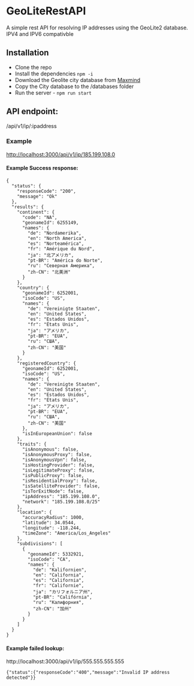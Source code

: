 # GeoLiteRestAPI
A simple rest API for resolving IP addresses using the GeoLite2 database. IPV4 and IPV6 compativble 


## Installation
- Clone the repo
- Install the dependencies ```npm -i ```
- Download the Geolite city database from [Maxmind](https://dev.maxmind.com/geoip/geolite2-free-geolocation-data)
- Copy the City database to the /databases folder 
- Run the server - ```npm run start```

## API endpoint: 
/api/v1/ip/:ipaddress

### Example 
[http://localhost:3000/api/v1/ip/185.199.108.0](http://localhost:3000/api/v1/ip/185.199.108.0)

#### Example Success response:
```
{
  "status": {
    "responseCode": "200",
    "message": "Ok"
  },
  "results": {
    "continent": {
      "code": "NA",
      "geonameId": 6255149,
      "names": {
        "de": "Nordamerika",
        "en": "North America",
        "es": "Norteamérica",
        "fr": "Amérique du Nord",
        "ja": "北アメリカ",
        "pt-BR": "América do Norte",
        "ru": "Северная Америка",
        "zh-CN": "北美洲"
      }
    },
    "country": {
      "geonameId": 6252001,
      "isoCode": "US",
      "names": {
        "de": "Vereinigte Staaten",
        "en": "United States",
        "es": "Estados Unidos",
        "fr": "États Unis",
        "ja": "アメリカ",
        "pt-BR": "EUA",
        "ru": "США",
        "zh-CN": "美国"
      }
    },
    "registeredCountry": {
      "geonameId": 6252001,
      "isoCode": "US",
      "names": {
        "de": "Vereinigte Staaten",
        "en": "United States",
        "es": "Estados Unidos",
        "fr": "États Unis",
        "ja": "アメリカ",
        "pt-BR": "EUA",
        "ru": "США",
        "zh-CN": "美国"
      },
      "isInEuropeanUnion": false
    },
    "traits": {
      "isAnonymous": false,
      "isAnonymousProxy": false,
      "isAnonymousVpn": false,
      "isHostingProvider": false,
      "isLegitimateProxy": false,
      "isPublicProxy": false,
      "isResidentialProxy": false,
      "isSatelliteProvider": false,
      "isTorExitNode": false,
      "ipAddress": "185.199.108.0",
      "network": "185.199.108.0/25"
    },
    "location": {
      "accuracyRadius": 1000,
      "latitude": 34.0544,
      "longitude": -118.244,
      "timeZone": "America/Los_Angeles"
    },
    "subdivisions": [
      {
        "geonameId": 5332921,
        "isoCode": "CA",
        "names": {
          "de": "Kalifornien",
          "en": "California",
          "es": "California",
          "fr": "Californie",
          "ja": "カリフォルニア州",
          "pt-BR": "Califórnia",
          "ru": "Калифорния",
          "zh-CN": "加州"
        }
      }
    ]
  }
}
```

#### Example failed lookup:

http://localhost:3000/api/v1/ip/555.555.555.555
```
{"status":{"responseCode":"400","message":"Invalid IP address detected"}}
```
